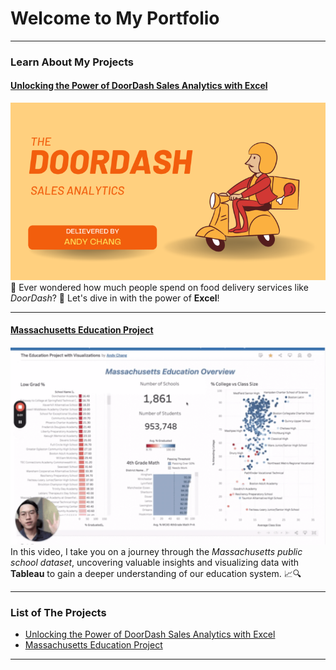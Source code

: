 # Welcome to My Portfolio

---

### Learn About My Projects

#### [Unlocking the Power of DoorDash Sales Analytics with Excel](https://www.linkedin.com/pulse/unlocking-power-doordash-sales-analytics-excel-andy-chang/)
[<img src="images/DoorDash Project.png?raw=true"/>](https://www.linkedin.com/pulse/unlocking-power-doordash-sales-analytics-excel-andy-chang/)
🍔 Ever wondered how much people spend on food delivery services like *DoorDash*? 🤔
Let's dive in with the power of **Excel**!


---
#### [Massachusetts Education Project](https://www.loom.com/share/bb73f900c51d415e890c3817bf3a7142?sid=8fdc84fb-832d-4566-86e2-cc69ec041a38)
[<img src="images/Massachusetts Education.png?raw=true"/>](https://www.loom.com/share/bb73f900c51d415e890c3817bf3a7142?sid=8fdc84fb-832d-4566-86e2-cc69ec041a38)
In this video, I take you on a journey through the *Massachusetts public school dataset*, uncovering valuable insights and visualizing data with **Tableau** to gain a deeper understanding of our education system. 📈🔍

---

### List of The Projects

- [Unlocking the Power of DoorDash Sales Analytics with Excel](https://www.linkedin.com/pulse/unlocking-power-doordash-sales-analytics-excel-andy-chang/)
- [Massachusetts Education Project](https://www.linkedin.com/feed/update/urn:li:activity:7126176197889191936/?updateEntityUrn=urn%3Ali%3Afs_feedUpdate%3A%28V2%2Curn%3Ali%3Aactivity%3A7126176197889191936%29)

---




